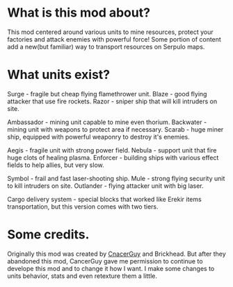 # What is this mod about?
This mod centered around various units to mine resources, protect your factories and attack enemies with powerful force!
Some portion of content add a new(but familiar) way to transport resources on Serpulo maps.

# What units exist?
Surge - fragile but cheap flying flamethrower unit.
Blaze - good flying attacker that use fire rockets.
Razor - sniper ship that will kill intruders on site.

Ambassador - mining unit capable to mine even thorium.
Backwater - mining unit with weapons to protect area if necessary.
Scarab - huge miner ship, equipped with powerful weaponry to destroy it's enemies.

Aegis - fragile unit with strong power field.
Nebula - support unit that fire huge clots of healing plasma.
Enforcer - building ships with various effect fields to help allies, but very slow.

Symbol - frail and fast laser-shooting ship.
Mule - strong flying security unit to kill intruders on site.
Outlander - flying attacker unit with big laser.

Cargo delivery system - special blocks that worked like Erekir items transportation, but this version comes with two tiers.

# Some credits.
Originally this mod was created by [CnacerGuy](https://github.com/AzhurniyBaklan) and Brickhead. 
But after they abandoned this mod, CancerGuy gave me permission to continue to develope this mod and to change it how I want.
I make some changes to units behavior, stats and even retexture them a little. 
